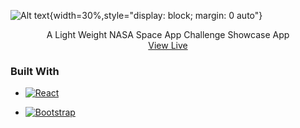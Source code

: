 ![Alt text](https://res.cloudinary.com/plutonic39/image/upload/v1696629817/tvctbmmwl7lervrtlqnt.png){width=30%,style="display: block; margin: 0 auto"}

  <p align="center">
A Light Weight NASA Space App Challenge Showcase App
<br>
<a href="https://storm-troopers.netlify.app/">View Live</a>

  </p>
</div>

### Built With

- [![React][React.js]][React-url]

- [![Bootstrap][Bootstrap.com]][Bootstrap-url]

[JQuery.com]: https://img.shields.io/badge/jQuery-0769AD?style=for-the-badge&logo=jquery&logoColor=white
[JQuery-url]: https://jquery.com
[Bootstrap-url]: https://getbootstrap.com
[Bootstrap.com]: https://img.shields.io/badge/Bootstrap-563D7C?style=for-the-badge&logo=bootstrap&logoColor=white
[React.js]: https://img.shields.io/badge/React-20232A?style=for-the-badge&logo=react&logoColor=61DAFB
[React-url]: https://reactjs.org/
